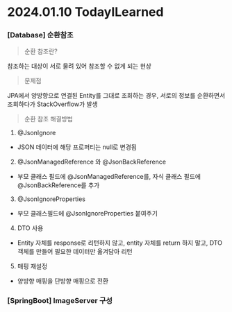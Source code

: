 # 2024.01.10 TodayILearned

### [Database] 순환참조

> 순환 참조란?

참조하는 대상이 서로 물려 있어 참조할 수 없게 되는 현상

> 문제점

JPA에서 양방향으로 연결된 Entity를 그대로 조회하는 경우, 서로의 정보를 순환하면서 조회하다가 StackOverflow가 발생


> 순환 참조 해결방법

1. @JsonIgnore 
- JSON 데이터에 해당 프로퍼티는 null로 변경됨

2. @JsonManagedReference 와 @JsonBackReference
- 부모 클래스 필드에 @JsonManagedReference를, 자식 클래스 필드에 @JsonBackReference를 추가

3. @JsonIgnoreProperties
- 부모 클래스필드에 @JsonIgnoreProperties 붙여주기

4. DTO 사용
- Entity 자체를 response로 리턴하지 않고, entity 자체를 return 하지 말고, DTO 객체를 만들어 필요한 데이터만 옮겨담아 리턴

5. 매핑 재설정
- 양방향 매핑을 단방향 매핑으로 전환

### [SpringBoot] ImageServer 구성
